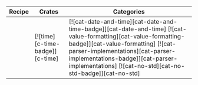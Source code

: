 | Recipe | Crates | Categories |
|--------|--------|------------|
|  | [![time][c-time-badge]][c-time] | [![cat-date-and-time][cat-date-and-time-badge]][cat-date-and-time] [![cat-value-formatting][cat-value-formatting-badge]][cat-value-formatting] [![cat-parser-implementations][cat-parser-implementations-badge]][cat-parser-implementations] [![cat-no-std][cat-no-std-badge]][cat-no-std] |
